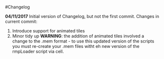 #Changelog

**04/11/2017**
Initial version of Changelog, but not the first commit.
Changes in current commit:
1. Introduce support for animated tiles
2. Minor tidy up
**WARNING**: the addition of animated tiles involved a change to the .mem format - to use this updated version of the scripts you must re-create your .mem files witht eh new version of the rmpLoader script via cell.